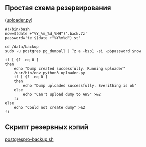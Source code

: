 ## Простая схема резервирования 
([uploader.py](https://github.com/devalv/aws_uploader))

```
#!/bin/bash
now=$(date +"%Y_%m_%d_%HH")'.back.7z'
password='te'$(date +"%Y%m%d")'st'

cd /data/backup
sudo -u postgres pg_dumpall | 7z a -bsp1 -si -p$password $now

if [ $? -eq 0 ]
then
    echo "Dump created successfully. Running uploader"
    /usr/bin/env python3 uploader.py
    if [ $? -eq 0 ]
    then
        echo "Dump uploaded successfully. Everithing is ok"
    else
        echo "Can't upload dump to AWS" >&2
    fi
else
    echo "Could not create dump" >&2
fi
```

## Скрипт резервных копий
[postgrespro-backup.sh](https://github.com/devalv/bash/blob/master/postgrespro-backup.sh)